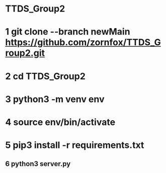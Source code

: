# TTDS_Group2

# 
# 1 git clone --branch newMain https://github.com/zornfox/TTDS_Group2.git
# 2 cd TTDS_Group2
# 3 python3 -m venv env
# 4 source env/bin/activate
# 5 pip3 install -r requirements.txt
## 6 python3 server.py
    
